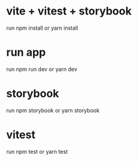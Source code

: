 # vite + vitest + storybook

run npm install or yarn install 
#  run app
run npm run dev or yarn dev 

#  storybook

run npm storybook or yarn storybook

#  vitest

run npm test or yarn test
